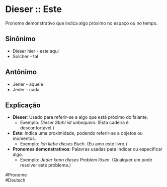 # Dieser :: Este
<!--SR:!2024-11-07,1,230-->
Pronome demonstrativo que indica algo próximo no espaço ou no tempo.

## Sinônimo
- Dieser hier - este aqui  
- Solcher - tal  

## Antônimo
- Jener - aquele  
- Jeder - cada  

## Explicação
- **Dieser**: Usado para referir-se a algo que está próximo do falante.
  - Exemplo: *Dieser Stuhl ist unbequem.* (Esta cadeira é desconfortável.)
- **Este**: Indica uma proximidade, podendo referir-se a objetos ou momentos.
  - Exemplo: *Ich liebe dieses Buch.* (Eu amo este livro.)
- **Pronomes demonstrativos**: Palavras usadas para indicar ou especificar algo.
  - Exemplo: *Jeder kann dieses Problem lösen.* (Qualquer um pode resolver este problema.)

#Pronome  
#Deutsch

